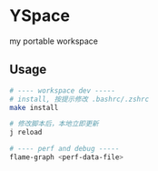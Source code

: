 # YSpace

my portable workspace

## Usage

```bash
# ---- workspace dev -----
# install, 按提示修改 .bashrc/.zshrc
make install

# 修改脚本后，本地立即更新
j reload

# ---- perf and debug -----
flame-graph <perf-data-file>
```
